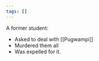 ```yaml
---
tags: []
---
```

A former student:
* Asked to deal with [[Pugwampi]]
* Murdered them all
* Was expelled for it.
